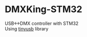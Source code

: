 # DMXKing-STM32
 USB<->DMX controller with STM32 <br>
 Using [tinyusb](https://github.com/hathach/tinyusb) library <br>

